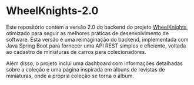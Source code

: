 # WheelKnights-2.0
Este repositório contém a versão 2.0 do backend do projeto [WheelKnights](https://github.com/KauanLuc/WheelKnights), otimizado para seguir as melhores práticas de desenvolvimento de software. Esta versão é uma reimaginação do backend, implementada com Java Spring Boot para fornecer uma API REST simples e eficiente, voltada ao cadastro de miniaturas de carros para colecionadores. 

Além disso, o projeto inclui uma dashboard com informações detalhadas sobre a coleção e uma página inspirada em álbuns de revistas de miniaturas, onde a própria coleção se torna o álbum.